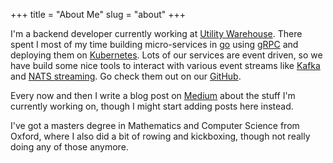 +++
title = "About Me"
slug = "about"
+++

I'm a backend developer currently working at [Utility Warehouse](https://www.utilitywarehouse.co.uk). 
There spent I most of my time building micro-services in [go](https://golang.org) using [gRPC](https://grpc.io)
and deploying them on [Kubernetes](https://kubernetes.io). Lots of our services are event driven, so we have build
some nice tools to interact with various event streams like [Kafka](https://kafka.apache.org) and [NATS streaming](https://nats.io). 
Go check them out on our [GitHub](https://github.com/uw-labs).

Every now and then I write a blog post on [Medium](https://medium.com/@michal.bock) about the stuff I'm currently working on,
though I might start adding posts here instead.

I've got a masters degree in Mathematics and Computer Science from Oxford, where I also did a bit of rowing and kickboxing,
though not really doing any of those anymore.
